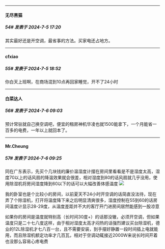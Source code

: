 ﻿
*****

####  无尽黑猫  
##### 54#       发表于 2024-7-5 17:20

其实最好还是开空调，最省事的方法。买家电还占地方。


*****

####  cfxiao  
##### 55#       发表于 2024-7-5 18:52

你白天上班啊，在商场混到10点再回家睡觉，开不了24小时


*****

####  白菜达人  
##### 56#       发表于 2024-7-6 09:03

预计常驻就自己换空调吧，便宜的租房神机华凌也就1500能拿下，一个月能省一百多的电费，一年以上就回本了。


*****

####  Mr.Cheung  
##### 57#       发表于 2024-7-6 09:25

同在广东表示，先买个几块钱的廉价温湿度计摆在房间里看看是不是湿度太高，湿度70以上的话风扇的降温效果就会很差，相对湿度到80的话风扇就几乎没用，使用除湿机将房间湿度降到60以下的话可以大幅改善体感温度
<img src="https://static.saraba1st.com/image/smiley/face2017/009.gif" referrerpolicy="no-referrer">

我的卧室也是个比较小的房间，以前夏天不24小时开空调的话简直没法待，现在弄了个除湿机，打开将温度降下来之后明显清爽很多，湿度控制在55到60的话房间温度计显示28-29度，从温度差距并不大的客厅开门进房间居然能感到一股凉意

如果你的房间是温度就特别高（长时间30度+）的话那没辙，必须开空调，但如果温度只是二十七八度这样，由于相对湿度太高才闷热的话强烈建议买台除湿机，德业的12L除湿机才七八百一台，且不需要安装，到手摆好静置一段时间插上电就能用，而且除湿机额定功率才几百瓦，相对于空调动辄接近2000W来说长时间开着也没那么容易心疼电费

